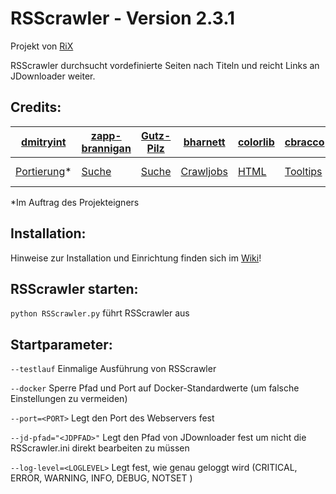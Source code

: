 #  RSScrawler - Version 2.3.1
Projekt von [RiX](https://github.com/rix1337/RSScrawler/commits)

RSScrawler durchsucht vordefinierte Seiten nach Titeln und reicht Links an JDownloader weiter.

## Credits:

[dmitryint](https://github.com/dmitryint/) | [zapp-brannigan](https://github.com/zapp-brannigan/) | [Gutz-Pilz](https://github.com/Gutz-Pilz/) | [bharnett](https://github.com/bharnett/) | [colorlib](http://codepen.io/colorlib/) | [cbracco](http://codepen.io/cbracco/) | [jaysonwm](https://github.com/jaysonwm/) | [Itsie](https://github.com/Itsie) | [sweatcher](https://github.com/sweatcher)
---|---|---|---|---|---|---|---|---
[Portierung](https://github.com/dmitryint/RSScrawler)* | [Suche](https://github.com/zapp-brannigan/own-pyload-plugins/blob/master/hooks/MovieblogFeed.py) | [Suche](https://github.com/Gutz-Pilz/pyLoad-stuff/blob/master/SJ.py) | [Crawljobs](https://github.com/bharnett/Infringer/blob/master/LinkRetrieve.py) | [HTML](http://codepen.io/colorlib/pen/KVoZyv) | [Tooltips](http://codepen.io/cbracco/pen/qzukg) | [Buttons](https://github.com/jaysonwm/popupmodal.js) | [Ubuntu/Debian Setup](https://github.com/rix1337/RSScrawler/issues/88#issuecomment-251078409) | [Synology Setup](https://github.com/rix1337/RSScrawler/issues/7#issuecomment-271187968)

*Im Auftrag des Projekteigners

## Installation:

Hinweise zur Installation und Einrichtung finden sich im [Wiki](https://github.com/rix1337/RSScrawler/wiki)!

## RSScrawler starten:

```python RSScrawler.py``` führt RSScrawler aus

## Startparameter:

  ```--testlauf```                Einmalige Ausführung von RSScrawler
  
  ```--docker```                  Sperre Pfad und Port auf Docker-Standardwerte (um falsche Einstellungen zu vermeiden)

  ```--port=<PORT>```             Legt den Port des Webservers fest
  
  ```--jd-pfad="<JDPFAD>"```      Legt den Pfad von JDownloader fest um nicht die RSScrawler.ini direkt bearbeiten zu müssen

  ```--log-level=<LOGLEVEL>```    Legt fest, wie genau geloggt wird (CRITICAL, ERROR, WARNING, INFO, DEBUG, NOTSET )

